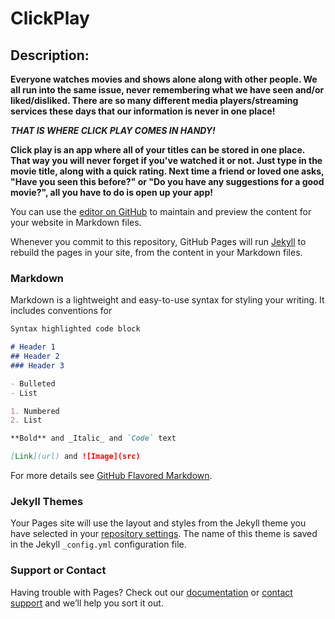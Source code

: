 # ClickPlay

## Description: 
**Everyone watches movies and shows alone along with other people. We all run into the same issue, never remembering what we have seen and/or liked/disliked. There are so many different media players/streaming services these days that our information is never in one place!**

**_THAT IS WHERE CLICK PLAY COMES IN HANDY!_**

**Click play is an app where all of your titles can be stored in one place. That way you will never forget if you've watched it or not. Just type in the movie title, along with a quick rating. Next time a friend or loved one asks, "Have you seen this before?" or "Do you have any suggestions for a good movie?", all you have to do is open up your app!**

You can use the [editor on GitHub](https://github.com/graycek13/Final-App/edit/master/index.md) to maintain and preview the content for your website in Markdown files.

Whenever you commit to this repository, GitHub Pages will run [Jekyll](https://jekyllrb.com/) to rebuild the pages in your site, from the content in your Markdown files.

### Markdown

Markdown is a lightweight and easy-to-use syntax for styling your writing. It includes conventions for

```markdown
Syntax highlighted code block

# Header 1
## Header 2
### Header 3

- Bulleted
- List

1. Numbered
2. List

**Bold** and _Italic_ and `Code` text

[Link](url) and ![Image](src)
```

For more details see [GitHub Flavored Markdown](https://guides.github.com/features/mastering-markdown/).

### Jekyll Themes

Your Pages site will use the layout and styles from the Jekyll theme you have selected in your [repository settings](https://github.com/graycek13/Final-App/settings). The name of this theme is saved in the Jekyll `_config.yml` configuration file.

### Support or Contact

Having trouble with Pages? Check out our [documentation](https://help.github.com/categories/github-pages-basics/) or [contact support](https://github.com/contact) and we’ll help you sort it out.
